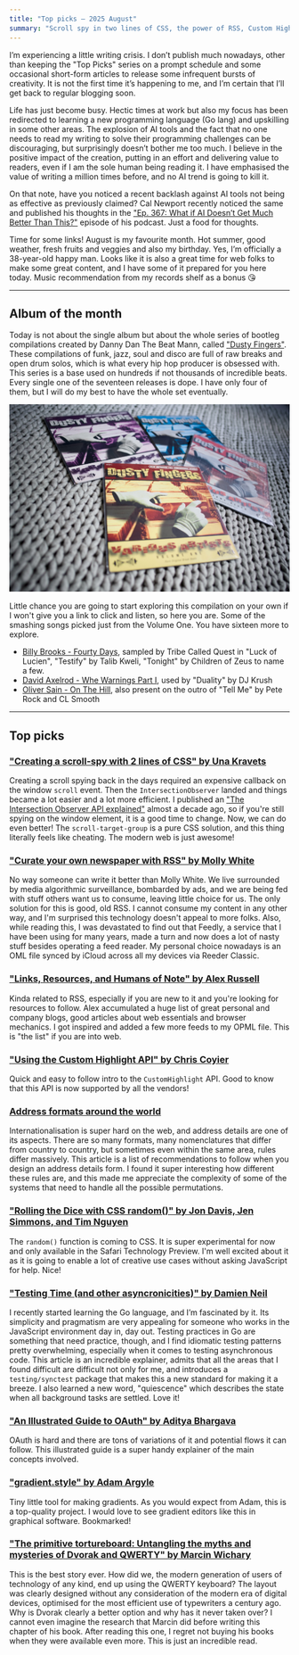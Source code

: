 ```yaml
---
title: "Top picks — 2025 August"
summary: "Scroll spy in two lines of CSS, the power of RSS, Custom Highlight API, address formats around the world, CSS random() function, testing concurrent Go, OAuth explainer, CSS gradient helper and the story behind the QWERTY and Dvorak keyboards."
---
```


I’m experiencing a little writing crisis. I don’t publish much nowadays, other than keeping the "Top Picks" series on a prompt schedule and some occasional short-form articles to release some infrequent bursts of creativity. It is not the first time it’s happening to me, and I’m certain that I’ll get back to regular blogging soon.

Life has just become busy. Hectic times at work but also my focus has been redirected to learning a new programming language (Go lang) and upskilling in some other areas. The explosion of AI tools and the fact that no one needs to read my writing to solve their programming challenges can be discouraging, but surprisingly doesn’t bother me too much. I believe in the positive impact of the creation, putting in an effort and delivering value to readers, even if I am the sole human being reading it. I have emphasised the value of writing a million times before, and no AI trend is going to kill it.

On that note, have you noticed a recent backlash against AI tools not being as effective as previously claimed? Cal Newport recently noticed the same and published his thoughts in the ["Ep. 367: What if AI Doesn’t Get Much Better Than This?"](https://www.thedeeplife.com/podcasts/episodes/ep-367-what-if-ai-doesnt-get-much-better-than-this-2/) episode of his podcast. Just a food for thoughts.

Time for some links! August is my favourite month. Hot summer, good weather, fresh fruits and veggies and also my birthday. Yes, I’m officially a 38-year-old happy man. Looks like it is also a great time for web folks to make some great content, and I have some of it prepared for you here today. Music recommendation from my records shelf as a bonus 😘

---

## Album of the month

Today is not about the single album but about the whole series of bootleg compilations created by Danny Dan The Beat Mann, called ["Dusty Fingers"](https://www.discogs.com/label/182798-Dusty-Fingers). These compilations of funk, jazz, soul and disco are full of raw breaks and open drum solos, which is what every hip hop producer is obsessed with. This series is a base used on hundreds if not thousands of incredible beats. Every single one of the seventeen releases is dope. I have only four of them, but I will do my best to have the whole set eventually.

![Dusty Fingers compilations](dusty-fingers.jpg)

Little chance you are going to start exploring this compilation on your own if I won't give you a link to click and listen, so here you are. Some of the smashing songs picked just from the Volume One. You have sixteen more to explore.

- [Billy Brooks - Fourty Days](https://youtu.be/TwyuJqiRBA0), sampled by Tribe Called Quest in "Luck of Lucien", "Testify" by Talib Kweli, "Tonight" by Children of Zeus to name a few.
- [David Axelrod - Whe Warnings Part I](https://youtu.be/nEyx4o61DRU), used by "Duality" by DJ Krush
- [Oliver Sain - On The Hill](https://youtu.be/o-MSeohFtnM), also present on the outro of "Tell Me" by Pete Rock and CL Smooth

---

## Top picks

### ["Creating a scroll-spy with 2 lines of CSS" by Una Kravets](https://una.im/scroll-target-group/)

Creating a scroll spying back in the days required an expensive callback on the window `scroll` event. Then the `IntersectionObserver` landed and things became a lot easier and a lot more efficient. I published an ["The Intersection Observer API explained"](https://pawelgrzybek.com/the-intersection-observer-api-explained/) almost a decade ago, so if you're still spying on the window element, it is a good time to change. Now, we can do even better! The `scroll-target-group` is a pure CSS solution, and this thing literally feels like cheating. The modern web is just awesome!

### ["Curate your own newspaper with RSS" by Molly White](https://www.citationneeded.news/curate-with-rss/)

No way someone can write it better than Molly White. We live surrounded by media algorithmic surveillance, bombarded by ads, and we are being fed with stuff others want us to consume, leaving little choice for us. The only solution for this is good, old RSS. I cannot consume my content in any other way, and I'm surprised this technology doesn't appeal to more folks. Also, while reading this, I was devastated to find out that Feedly, a service that I have been using for many years, made a turn and now does a lot of nasty stuff besides operating a feed reader. My personal choice nowadays is an OML file synced by iCloud across all my devices via Reeder Classic.

### ["Links, Resources, and Humans of Note" by Alex Russell](https://infrequently.org/links/)

Kinda related to RSS, especially if you are new to it and you're looking for resources to follow. Alex accumulated a huge list of great personal and company blogs, good articles about web essentials and browser mechanics. I got inspired and added a few more feeds to my OPML file. This is "the list" if you are into web.

### ["Using the Custom Highlight API" by Chris Coyier](https://frontendmasters.com/blog/using-the-custom-highlight-api/)

Quick and easy to follow intro to the `CustomHighlight` API. Good to know that this API is now supported by all the vendors!

### [Address formats around the world](https://w3c.github.io/i18n-drafts/questions/qa-address-formats.en.html)

Internationalisation is super hard on the web, and address details are one of its aspects. There are so many formats, many nomenclatures that differ from country to country, but sometimes even within the same area, rules differ massively. This article is a list of recommendations to follow when you design an address details form. I found it super interesting how different these rules are, and this made me appreciate the complexity of some of the systems that need to handle all the possible permutations.

### ["Rolling the Dice with CSS random()" by Jon Davis, Jen Simmons, and Tim Nguyen](https://webkit.org/blog/17285/rolling-the-dice-with-css-random/)

The `random()` function is coming to CSS. It is super experimental for now and only available in the Safari Technology Preview. I'm well excited about it as it is going to enable a lot of creative use cases without asking JavaScript for help. Nice!

### ["Testing Time (and other asyncronicities)" by Damien Neil](https://go.dev/blog/testing-time)

I recently started learning the Go language, and I’m fascinated by it. Its simplicity and pragmatism are very appealing for someone who works in the JavaScript environment day in, day out. Testing practices in Go are something that need practice, though, and I find idiomatic testing patterns pretty overwhelming, especially when it comes to testing asynchronous code. This article is an incredible explainer, admits that all the areas that I found difficult are difficult not only for me, and introduces a `testing/synctest` package that makes this a new standard for making it a breeze. I also learned a new word, "quiescence" which describes the state when all background tasks are settled. Love it!

### ["An Illustrated Guide to OAuth" by Aditya Bhargava](https://www.ducktyped.org/p/an-illustrated-guide-to-oauth)

OAuth is hard and there are tons of variations of it and potential flows it can follow. This illustrated guide is a super handy explainer of the main concepts involved.

### ["gradient.style" by Adam Argyle](https://gradient.style)

Tiny little tool for making gradients. As you would expect from Adam, this is a top-quality project. I would love to see gradient editors like this in graphical software. Bookmarked!

### ["The primitive tortureboard: Untangling the myths and mysteries of Dvorak and QWERTY" by Marcin Wichary](https://aresluna.org/the-primitive-tortureboard/)

This is the best story ever. How did we, the modern generation of users of technology of any kind, end up using the QWERTY keyboard? The layout was clearly designed without any consideration of the modern era of digital devices, optimised for the most efficient use of typewriters a century ago. Why is Dvorak clearly a better option and why has it never taken over? I cannot even imagine the research that Marcin did before writing this chapter of his book. After reading this one, I regret not buying his books when they were available even more. This is just an incredible read.
